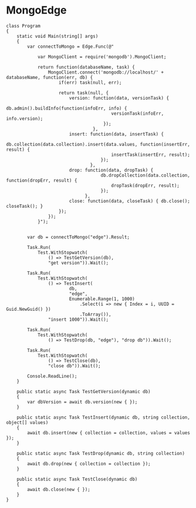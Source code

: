MongoEdge
=========

    class Program
    {
        static void Main(string[] args)
        {
            var connectToMongo = Edge.Func(@"
            
                var MongoClient = require('mongodb').MongoClient;
                
                return function(databaseName, task) {
                    MongoClient.connect('mongodb://localhost/' + databaseName, function(err, db) {
                        if(err) task(null, err);

                        return task(null, {
                            version: function(data, versionTask) { 
                                         db.admin().buildInfo(function(infoErr, info) {
                                            versionTask(infoErr, info.version);
                                         });
                                     },
                            insert: function(data, insertTask) {
                                        db.collection(data.collection).insert(data.values, function(insertErr, result) {
                                            insertTask(insertErr, result);
                                        });
                                    },
                            drop: function(data, dropTask) {
                                        db.dropCollection(data.collection, function(dropErr, result) {
                                            dropTask(dropErr, result);
                                        });
                                  },
                            close: function(data, closeTask) { db.close(); closeTask(); }
                        });
                    });
                }");

            
            var db = connectToMongo("edge").Result;
            
            Task.Run(
                Test.WithStopwatch(
                    () => TestGetVersion(db),
                    "get version")).Wait();

            Task.Run(
                Test.WithStopwatch(
                    () => TestInsert(
                            db,
                            "edge",
                            Enumerable.Range(1, 1000)
                                .Select(i => new { Index = i, UUID = Guid.NewGuid() })
                                .ToArray()),
                    "insert 1000")).Wait();

            Task.Run(
                Test.WithStopwatch(
                    () => TestDrop(db, "edge"), "drop db")).Wait();

            Task.Run(
                Test.WithStopwatch(
                    () => TestClose(db),
                    "close db")).Wait();

            Console.ReadLine();
        }

        public static async Task TestGetVersion(dynamic db)
        {
            var dbVersion = await db.version(new { });
        }

        public static async Task TestInsert(dynamic db, string collection, object[] values)
        {
            await db.insert(new { collection = collection, values = values });
        }

        public static async Task TestDrop(dynamic db, string collection)
        {
            await db.drop(new { collection = collection });
        }

        public static async Task TestClose(dynamic db)
        {
            await db.close(new { });
        }
    }

